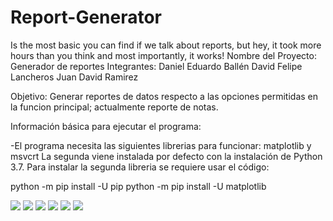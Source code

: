 # Report-Generator
Is the most basic you can find if we talk about reports, but hey, it took more hours than you think and most importantly, it works!
Nombre del Proyecto: Generador de reportes
Integrantes:
Daniel Eduardo Ballén
David Felipe Lancheros
Juan David Ramirez

Objetivo: Generar reportes de datos respecto a las opciones permitidas en la funcion principal; actualmente reporte de notas.

Información básica para ejecutar el programa: 

-El programa necesita las siguientes librerias para funcionar: matplotlib y msvcrt
La segunda viene instalada por defecto con la instalación de Python 3.7.
Para instalar la segunda libreria se requiere usar el código:

python -m pip install -U pip
python -m pip install -U matplotlib


![](blob/codig_fuente/archivos/Toma%201.jpeg)
![](blob/codig_fuente/archivos/Toma%202.jpeg)
![](blob/codig_fuente/archivos/Toma%203.jpeg)
![](blob/codig_fuente/archivos/Toma%204.jpeg)
![](blob/codig_fuente/archivos/Toma%205.jpeg)
![](blob/codig_fuente/archivos/Toma%206.jpeg)
